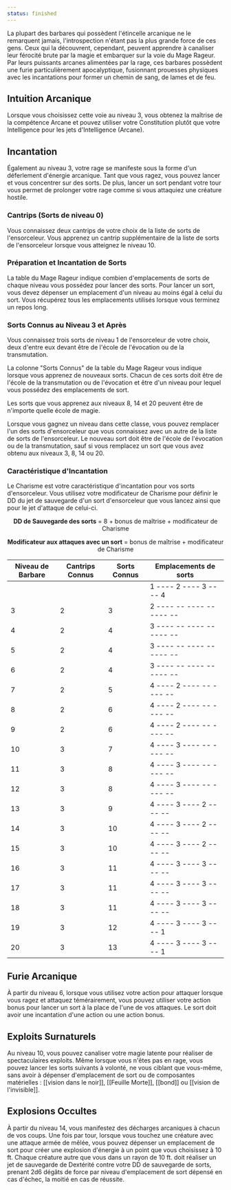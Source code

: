 ```yaml
---
status: finished
---
```

La plupart des barbares qui possèdent l'étincelle arcanique ne le remarquent jamais, l'introspection n'étant pas la plus grande force de ces gens. Ceux qui la découvrent, cependant, peuvent apprendre à canaliser leur férocité brute par la magie et embarquer sur la voie du Mage Rageur. Par leurs puissants arcanes alimentées par la rage, ces barbares possèdent une furie particulièrement apocalyptique, fusionnant prouesses physiques avec les incantations pour former un chemin de sang, de lames et de feu.

## Intuition Arcanique

Lorsque vous choisissez cette voie au niveau 3, vous obtenez la maîtrise de la compétence Arcane et pouvez utiliser votre Constitution plutôt que votre Intelligence pour les jets d'Intelligence (Arcane).

## Incantation

Également au niveau 3, votre rage se manifeste sous la forme d'un déferlement d'énergie arcanique. Tant que vous ragez, vous pouvez lancer et vous concentrer sur des sorts. De plus, lancer un sort pendant votre tour vous permet de prolonger votre rage comme si vous attaquiez une créature hostile. 
### Cantrips (Sorts de niveau 0)

Vous connaissez deux cantrips de votre choix de la liste de sorts de l'ensorceleur. Vous apprenez un cantrip supplémentaire de la liste de sorts de l'ensorceleur lorsque vous atteignez le niveau 10.

### Préparation et Incantation de Sorts

La table du Mage Rageur indique combien d'emplacements de sorts de chaque niveau vous possédez pour lancer des sorts. Pour lancer un sort, vous devez dépenser un emplacement d'un niveau au moins égal à celui du sort. Vous récupérez tous les emplacements utilisés lorsque vous terminez un repos long.

### Sorts Connus au Niveau 3 et Après

Vous connaissez trois sorts de niveau 1 de l'ensorceleur de votre choix, deux d'entre eux devant être de l'école de l'évocation ou de la transmutation. 

La colonne "Sorts Connus" de la table du Mage Rageur vous indique lorsque vous apprenez de nouveaux sorts. Chacun de ces sorts doit être de l'école de la transmutation ou de l'évocation et être d'un niveau pour lequel vous possédez des emplacements de sort. 

Les sorts que vous apprenez aux niveaux 8, 14 et 20 peuvent être de n'importe quelle école de magie. 

Lorsque vous gagnez un niveau dans cette classe, vous pouvez remplacer l'un des sorts d'ensorceleur que vous connaissez avec un autre de la liste de sorts de l'ensorceleur. Le nouveau sort doit être de l'école de l'évocation ou de la transmutation, sauf si vous remplacez un sort que vous avez obtenu aux niveaux 3, 8, 14 ou 20.

### Caractéristique d'Incantation

Le Charisme est votre caractéristique d'incantation pour vos sorts d'ensorceleur. Vous utilisez votre modificateur de Charisme pour définir le DD du jet de sauvegarde d'un sort d'ensorceleur que vous lancez ainsi que pour le jet d'attaque de celui-ci.

<p style="text-align:center"><b>DD de Sauvegarde des sorts</b> = 8 + bonus de maîtrise + modificateur de Charisme</p>

<p style="text-align:center"><b>Modificateur aux attaques avec un sort</b> = bonus de maîtrise + modificateur de Charisme</p>

| Niveau de Barbare | Cantrips Connus | Sorts Connus | Emplacements de sorts      |
| ----------------- | --------------- | ------------ | -------------------------- |
|                   |                 |              | 1  ---- 2  ---- 3  ---- 4  |
| 3                 | 2               | 3            | 2  ---- -- ---- -- ---- -- |
| 4                 | 2               | 4            | 3  ---- -- ---- -- ---- -- |
| 5                 | 2               | 4            | 3  ---- -- ---- -- ---- -- |
| 6                 | 2               | 4            | 3  ---- -- ---- -- ---- -- |
| 7                 | 2               | 5            | 4  ---- 2  ---- -- ---- -- |
| 8                 | 2               | 6            | 4  ---- 2  ---- -- ---- -- |
| 9                 | 2               | 6            | 4  ---- 2  ---- -- ---- -- |
| 10                | 3               | 7            | 4  ---- 3  ---- -- ---- -- |
| 11                | 3               | 8            | 4  ---- 3  ---- -- ---- -- |
| 12                | 3               | 8            | 4  ---- 3  ---- -- ---- -- |
| 13                | 3               | 9            | 4  ---- 3  ---- 2  ---- -- |
| 14                | 3               | 10           | 4  ---- 3  ---- 2  ---- -- |
| 15                | 3               | 10           | 4  ---- 3  ---- 2  ---- -- |
| 16                | 3               | 11           | 4  ---- 3  ---- 3  ---- -- |
| 17                | 3               | 11           | 4  ---- 3  ---- 3  ---- -- |
| 18                | 3               | 11           | 4  ---- 3  ---- 3  ---- -- |
| 19                | 3               | 12           | 4  ---- 3  ---- 3  ---- 1  |
| 20                | 3               | 13           | 4  ---- 3  ---- 3  ---- 1  |
## Furie Arcanique

À partir du niveau 6, lorsque vous utilisez votre action pour attaquer lorsque vous ragez et attaquez témérairement, vous pouvez utiliser votre action bonus pour lancer un sort à la place de l'une de vos attaques. Le sort doit avoir une incantation d'une action ou une action bonus.

## Exploits Surnaturels

Au niveau 10, vous pouvez canaliser votre magie latente pour réaliser de spectaculaires exploits. Même lorsque vous n'êtes pas en rage, vous pouvez lancer les sorts suivants à volonté, ne vous ciblant que vous-même, sans avoir à dépenser d'emplacement de sort ou de composantes matérielles : [[vision dans le noir]], [[Feuille Morte]], [[bond]] ou [[vision de l'invisible]].

## Explosions Occultes

À partir du niveau 14, vous manifestez des décharges arcaniques à chacun de vos coups. Une fois par tour, lorsque vous touchez une créature avec une attaque armée de mêlée, vous pouvez dépenser un emplacement de sort pour créer une explosion d'énergie à un point que vous choisissez à 10 ft. Chaque créature autre que vous dans un rayon de 10 ft. doit réaliser un jet de sauvegarde de Dextérité contre votre DD de sauvegarde de sorts, prenant 2d6 dégâts de force par niveau d'emplacement de sort dépensé en cas d'échec, la moitié en cas de réussite.